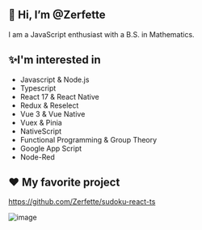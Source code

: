 ## 👋 Hi, I’m @Zerfette
I am a JavaScript enthusiast with a B.S. in Mathematics.

## ✨I'm interested in
 - Javascript & Node.js
 - Typescript
 - React 17 & React Native
 - Redux & Reselect
 - Vue 3 & Vue Native
 - Vuex & Pinia
 - NativeScript
 - Functional Programming & Group Theory
 - Google App Script
 - Node-Red

## ❤️ My favorite project
https://github.com/Zerfette/sudoku-react-ts

![image](https://user-images.githubusercontent.com/38385070/155409672-b21d6d41-0b4c-4662-8eb8-b931e75425bd.png)


<!---
Zerfette/Zerfette is a ✨ special ✨ repository because its `README.md` (this file) appears on your GitHub profile.
You can click the Preview link to take a look at your changes.
--->

